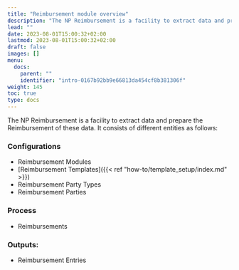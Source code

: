 ```yaml
---
title: "Reimbursement module overview"
description: "The NP Reimbursement is a facility to extract data and prepare the Reimbursement of these data."
lead: ""
date: 2023-08-01T15:00:32+02:00
lastmod: 2023-08-01T15:00:32+02:00
draft: false
images: []
menu:
  docs:
    parent: ""
    identifier: "intro-0167b92bb9e66813da454cf8b381306f"
weight: 145
toc: true
type: docs
---
```

The NP Reimbursement is a facility to extract data and prepare the Reimbursement of these data. It consists of different entities as follows:

### Configurations

- Reimbursement Modules
- [Reimbursement Templates]({{< ref "how-to/template_setup/index.md" >}})
- Reimbursement Party Types
- Reimbursement Parties

### Process

- Reimbursements

### Outputs:

- Reimbursement Entries
